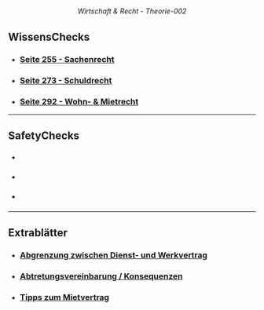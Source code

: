###### <p align="center"> Wirtschaft & Recht - Theorie-002 </p>

## WissensChecks

- ### [Seite 255 - Sachenrecht](https://github.com/IxI-Enki/WiReTheorie-002/blob/master/wissenscheck_01_S255.md)

- ### [Seite 273 - Schuldrecht](https://github.com/IxI-Enki/WiReTheorie-002/blob/master/wissenscheck_02_S273.md)

- ### [Seite 292 - Wohn- & Mietrecht](https://github.com/IxI-Enki/WiReTheorie-002/blob/master/wissenscheck_03_S292.md)

---
## SafetyChecks

- ### []()
  
- ### []()

- ### []()

---
## Extrablätter

- ### [Abgrenzung zwischen Dienst- und Werkvertrag](https://github.com/IxI-Enki/WiReTheorie-002/blob/master/extrablatt_01.md)

- ### [Abtretungsvereinbarung / Konsequenzen](https://github.com/IxI-Enki/WiReTheorie-002/blob/master/extrablatt_02.md)

- ### [Tipps zum Mietvertrag](https://github.com/IxI-Enki/WiReTheorie-002/blob/master/extrablatt_03.md)
